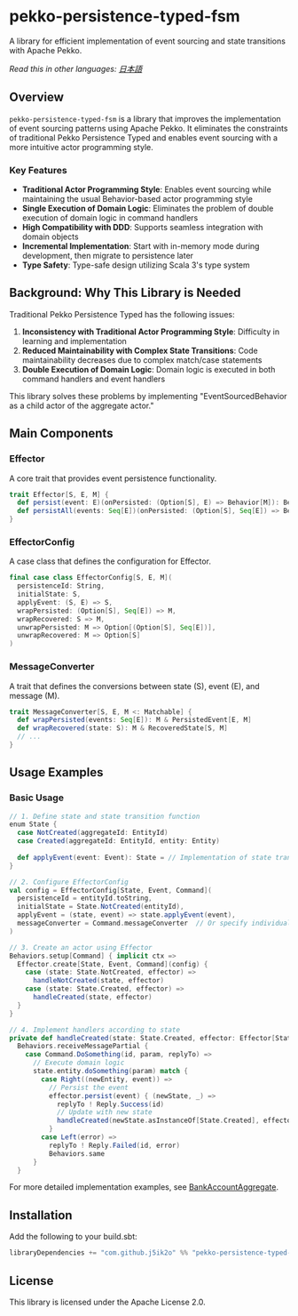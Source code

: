 # pekko-persistence-typed-fsm

A library for efficient implementation of event sourcing and state transitions with Apache Pekko.

*Read this in other languages: [日本語](README.ja.md)*

## Overview

`pekko-persistence-typed-fsm` is a library that improves the implementation of event sourcing patterns using Apache Pekko. It eliminates the constraints of traditional Pekko Persistence Typed and enables event sourcing with a more intuitive actor programming style.

### Key Features

- **Traditional Actor Programming Style**: Enables event sourcing while maintaining the usual Behavior-based actor programming style
- **Single Execution of Domain Logic**: Eliminates the problem of double execution of domain logic in command handlers
- **High Compatibility with DDD**: Supports seamless integration with domain objects
- **Incremental Implementation**: Start with in-memory mode during development, then migrate to persistence later
- **Type Safety**: Type-safe design utilizing Scala 3's type system

## Background: Why This Library is Needed

Traditional Pekko Persistence Typed has the following issues:

1. **Inconsistency with Traditional Actor Programming Style**: Difficulty in learning and implementation
2. **Reduced Maintainability with Complex State Transitions**: Code maintainability decreases due to complex match/case statements
3. **Double Execution of Domain Logic**: Domain logic is executed in both command handlers and event handlers

This library solves these problems by implementing "EventSourcedBehavior as a child actor of the aggregate actor."

## Main Components

### Effector

A core trait that provides event persistence functionality.

```scala
trait Effector[S, E, M] {
  def persist(event: E)(onPersisted: (Option[S], E) => Behavior[M]): Behavior[M]
  def persistAll(events: Seq[E])(onPersisted: (Option[S], Seq[E]) => Behavior[M]): Behavior[M]
}
```

### EffectorConfig

A case class that defines the configuration for Effector.

```scala
final case class EffectorConfig[S, E, M](
  persistenceId: String,
  initialState: S,
  applyEvent: (S, E) => S,
  wrapPersisted: (Option[S], Seq[E]) => M,
  wrapRecovered: S => M,
  unwrapPersisted: M => Option[(Option[S], Seq[E])],
  unwrapRecovered: M => Option[S]
)
```

### MessageConverter

A trait that defines the conversions between state (S), event (E), and message (M).

```scala
trait MessageConverter[S, E, M <: Matchable] {
  def wrapPersisted(events: Seq[E]): M & PersistedEvent[E, M]
  def wrapRecovered(state: S): M & RecoveredState[S, M]
  // ...
}
```

## Usage Examples

### Basic Usage

```scala
// 1. Define state and state transition function
enum State {
  case NotCreated(aggregateId: EntityId)
  case Created(aggregateId: EntityId, entity: Entity)
  
  def applyEvent(event: Event): State = // Implementation of state transition
}

// 2. Configure EffectorConfig
val config = EffectorConfig[State, Event, Command](
  persistenceId = entityId.toString,
  initialState = State.NotCreated(entityId),
  applyEvent = (state, event) => state.applyEvent(event),
  messageConverter = Command.messageConverter  // Or specify individual conversion functions
)

// 3. Create an actor using Effector
Behaviors.setup[Command] { implicit ctx =>
  Effector.create[State, Event, Command](config) {
    case (state: State.NotCreated, effector) =>
      handleNotCreated(state, effector)
    case (state: State.Created, effector) =>
      handleCreated(state, effector)
  }
}

// 4. Implement handlers according to state
private def handleCreated(state: State.Created, effector: Effector[State, Event, Command]): Behavior[Command] =
  Behaviors.receiveMessagePartial {
    case Command.DoSomething(id, param, replyTo) =>
      // Execute domain logic
      state.entity.doSomething(param) match {
        case Right((newEntity, event)) =>
          // Persist the event
          effector.persist(event) { (newState, _) =>
            replyTo ! Reply.Success(id)
            // Update with new state
            handleCreated(newState.asInstanceOf[State.Created], effector)
          }
        case Left(error) =>
          replyTo ! Reply.Failed(id, error)
          Behaviors.same
      }
  }
```

For more detailed implementation examples, see [BankAccountAggregate](src/test/scala/example/BankAccountAggregate.scala).

## Installation

Add the following to your build.sbt:

```scala
libraryDependencies += "com.github.j5ik2o" %% "pekko-persistence-typed-fsm" % "0.1.0-SNAPSHOT"
```

## License

This library is licensed under the Apache License 2.0.
